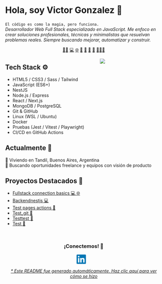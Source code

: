 # Hola, soy Victor Gonzalez 👋


`El código es como la magia, pero funciona.`<br><em>Desarrollador Web Full Stack especializado en JavaScript. Me enfoco en crear soluciones profesionales, técnicas y minimalistas que resuelvan problemas reales. Siempre buscando mejorar, automatizar y construir.</em>


<p align="center">
<a href="https://github.com/gonzalezvictorjuan/gonzalezvictorjuan/blob/main/frontend.md">🧙‍♂️</a>
<a href="https://github.com/gonzalezvictorjuan/gonzalezvictorjuan/blob/main/backend.md">💻</a>
<a href="https://github.com/gonzalezvictorjuan/gonzalezvictorjuan/blob/main/fullstack.md">🌐</a>
<a href="https://github.com/gonzalezvictorjuan/gonzalezvictorjuan/blob/main/web3.md">🔗</a>
<a href="https://github.com/gonzalezvictorjuan/gonzalezvictorjuan/blob/main/devops.md">🐧</a>
<a href="https://github.com/gonzalezvictorjuan/gonzalezvictorjuan/blob/main/oss.md">📖</a>
<a href="https://github.com/gonzalezvictorjuan/gonzalezvictorjuan/blob/main/test.md">🧪</a>
<a href="https://github.com/gonzalezvictorjuan/gonzalezvictorjuan/blob/main/edu.md">🧑🏼‍🏫</a>
</p>


<a href="">
<img align="right" height="auto" width="200" style="z-index: 1; position: relative;" src="https://github.com/gonzalezvictorjuan/gonzalezvictorjuan/raw/main/img/gengar.png"/>
</a>


## Tech Stack ⚙️
- HTML5 / CSS3 / Sass / Tailwind
- JavaScript (ES6+)
- NestJS
- Node.js / Express
- React / Next.js
- MongoDB / PostgreSQL
- Git & GitHub
- Linux (WSL / Ubuntu)
- Docker
- Pruebas (Jest / Vitest / Playwright)
- CI/CD en GitHub Actions


## Actualmente 📍
📌 Viviendo en Tandil, Buenos Aires, Argentina<br>🎯 Buscando oportunidades freelance y equipos con visión de producto


## Proyectos Destacados 🚀
- [Fullstack connection basics  💻 🌐](https://github.com/gonzalezvictorjuan/fullstack-connection-basics) 
- [Backendnestjs  💻](https://github.com/gonzalezvictorjuan/BackendNestJS) 
- [Test pages actions  🧪](https://github.com/gonzalezvictorjuan/test-pages-actions) 
- [Test_git  🧪](https://github.com/gonzalezvictorjuan/test_git) 
- [Testtest  🧪](https://github.com/gonzalezvictorjuan/testtest) 
- [Test  🧪](https://github.com/gonzalezvictorjuan/Test) 



<br>

<div align="center">
<h3 align="center">¡Conectemos! 🔗</h3>
</div>
<p align="center">
<a href="https://www.linkedin.com/in/victor-juan-gonzalez-ab887a15b/" target="blank">
<img align="center" width="30px" alt="Victor en LinkedIn" src="https://github.com/gonzalezvictorjuan/gonzalezvictorjuan/blob/main/img/linkedin-icon.svg?raw=true"/></a> &nbsp; &nbsp;

</p>


<div align="center"><em><a href="https://github.com/gonzalezvictorjuan/gonzalezvictorjuan/tree/main/ReadmeGenerator">* Este README fue generado automáticamente. Haz clic aquí para ver cómo se hizo</a></em></div>


